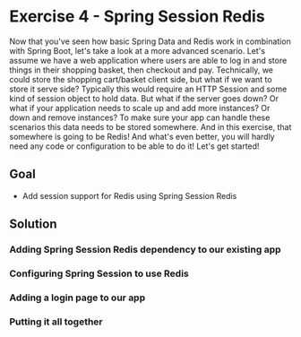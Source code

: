 # Exercise 4 - Spring Session Redis
Now that you've seen how basic Spring Data and Redis work in combination with Spring Boot, let's take a look at a more advanced scenario. Let's assume we have a web application where users are able to log in and store things in their shopping basket, then checkout and pay. Technically, we could store the shopping cart/basket client side, but what if we want to store it serve side? Typically this would require an HTTP Session and some kind of session object to hold data. But what if the server goes down? Or what if your application needs to scale up and add more instances? Or down and remove instances? To make sure your app can handle these scenarios this data needs to be stored somewhere. And in this exercise, that somewhere is going to be Redis! And what's even better, you will hardly need any code or configuration to be able to do it! Let's get started!

## Goal

* Add session support for Redis using Spring Session Redis

## Solution
### Adding Spring Session Redis dependency to our existing app
### Configuring Spring Session to use Redis
### Adding a login page to our app
### Putting it all together
